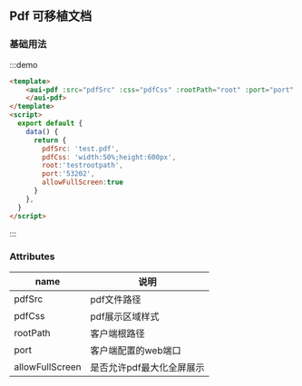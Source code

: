 ## Pdf 可移植文档

### 基础用法


:::demo

```html
<template>
	<aui-pdf :src="pdfSrc" :css="pdfCss" :rootPath="root" :port="port" :allowFullScreen="allowFullScreen">
	</aui-pdf>
</template>
<script>
  export default {
    data() {
      return {
        pdfSrc: 'test.pdf',
        pdfCss: 'width:50%;height:600px',
        root:'testrootpath',
        port:'53202',
        allowFullScreen:true
      }
    },
  }
</script>
```
:::

### Attributes
| name | 说明 |
|------|--------|
| pdfSrc | pdf文件路径 |
| pdfCss | pdf展示区域样式 |
| rootPath | 客户端根路径 |
| port | 客户端配置的web端口 |
| allowFullScreen | 是否允许pdf最大化全屏展示 |
